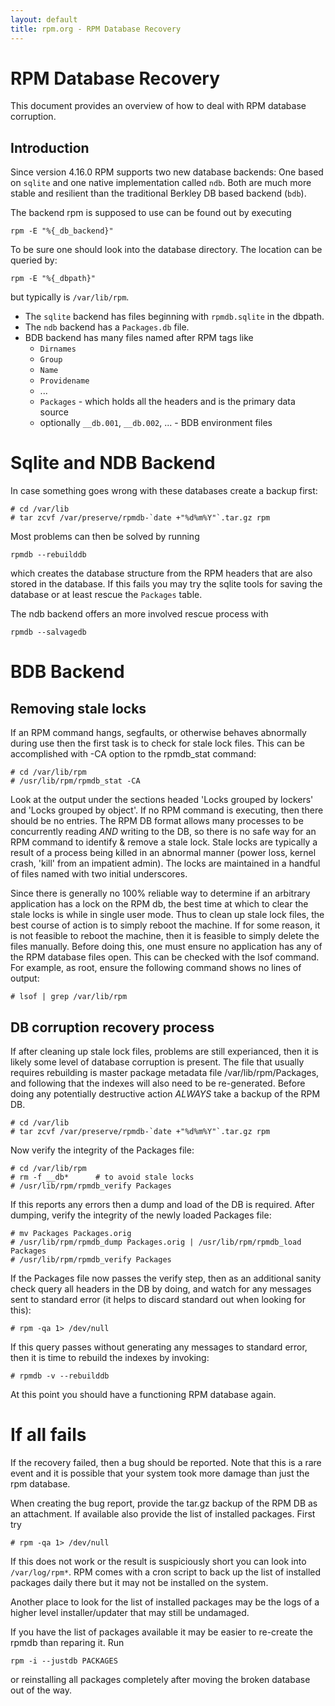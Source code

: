 ```yaml
---
layout: default
title: rpm.org - RPM Database Recovery
---
```

# RPM Database Recovery
This document provides an overview of how to deal with RPM database corruption.

## Introduction

Since version 4.16.0 RPM supports two new database backends: One based on `sqlite` and one native implementation called `ndb`. Both are much more stable and resilient than the traditional Berkley DB based backend (`bdb`).

The backend rpm is supposed to use can be found out by executing

```
rpm -E "%{_db_backend}"
```

To be sure one should look into the database directory. The location can be queried by:

```
rpm -E "%{_dbpath}"
```

but typically is `/var/lib/rpm`.

* The `sqlite` backend has files beginning with `rpmdb.sqlite` in the dbpath.
* The `ndb` backend has a `Packages.db` file.
* BDB backend has many files named after RPM tags like
  * `Dirnames`
  * `Group`
  * `Name`
  * `Providename`
  * ...
  * `Packages` - which holds all the headers and is the primary data source
  * optionally `__db.001`, `__db.002`, ... - BDB environment files

# Sqlite and NDB Backend

In case something goes wrong with these databases create a backup first:

```
# cd /var/lib
# tar zcvf /var/preserve/rpmdb-`date +"%d%m%Y"`.tar.gz rpm
```

Most problems can then be solved by running

```
rpmdb --rebuilddb
```

which creates the database structure from the RPM headers that are also stored in the database. If this fails you may try the sqlite tools for saving the database or at least rescue the `Packages` table.

The ndb backend offers an more involved rescue process with

```
rpmdb --salvagedb
```

# BDB Backend

## Removing stale locks

If an RPM command hangs, segfaults, or otherwise behaves abnormally during use then the first task is to check for stale lock files. This can be accomplished with -CA option to the rpmdb_stat command:

```
# cd /var/lib/rpm
# /usr/lib/rpm/rpmdb_stat -CA
```

Look at the output under the sections headed 'Locks grouped by lockers' and 'Locks grouped by object'. If no RPM command is executing, then there should be no entries. The RPM DB format allows many processes to be concurrently reading *AND* writing to the DB, so there is no safe way for an RPM command to identify & remove a stale lock. Stale locks are typically a result of a process being killed in an abnormal manner (power loss, kernel crash, 'kill' from an impatient admin). The locks are maintained in a handful of files named with two initial underscores.

Since there is generally no 100% reliable way to determine if an arbitrary application has a lock on the RPM db, the best time at which to clear the stale locks is while in single user mode. Thus to clean up stale lock files, the best course of action is to simply reboot the machine. If for some reason, it is not feasible to reboot the machine, then it is feasible to simply delete the files manually. Before doing this, one must ensure no application has any of the RPM database files open. This can be checked with the lsof command. For example, as root, ensure the following command shows no lines of output:

```
# lsof | grep /var/lib/rpm
```

## DB corruption recovery process
If after cleaning up stale lock files, problems are still experianced, then it is likely some level of database corruption is present. The file that usually requires rebuilding is master package metadata file /var/lib/rpm/Packages, and following that the indexes will also need to be re-generated. Before doing any potentially destructive action *ALWAYS* take a backup of the RPM DB.

```
# cd /var/lib
# tar zcvf /var/preserve/rpmdb-`date +"%d%m%Y"`.tar.gz rpm
```

Now verify the integrity of the Packages file:

```
# cd /var/lib/rpm
# rm -f __db*      # to avoid stale locks
# /usr/lib/rpm/rpmdb_verify Packages
```

If this reports any errors then a dump and load of the DB is required. After dumping, verify the integrity of the newly loaded Packages file:

```
# mv Packages Packages.orig
# /usr/lib/rpm/rpmdb_dump Packages.orig | /usr/lib/rpm/rpmdb_load Packages
# /usr/lib/rpm/rpmdb_verify Packages
```

If the Packages file now passes the verify step, then as an additional sanity check query all headers in the DB by doing, and watch for any messages sent to standard error (it helps to discard standard out when looking for this):

```
# rpm -qa 1> /dev/null
```

If this query passes without generating any messages to standard error, then it is time to rebuild the indexes by invoking:

```
# rpmdb -v --rebuilddb
```

At this point you should have a functioning RPM database again.


# If all fails


If the recovery failed, then a bug should be reported. Note that this is a rare event and it is possible that your system took more damage than just the rpm database.

When creating the bug report, provide the tar.gz backup of the RPM DB as an attachment. If available also provide the list of installed packages. First try

```
# rpm -qa 1> /dev/null
```

If this does not work or the result is suspiciously short you can look into `/var/log/rpm*`. RPM comes with a cron script to back up the list of installed packages daily there but it may not be installed on the system.

Another place to look for the list of installed packages may be the logs of a higher level installer/updater that may still be undamaged.

If you have the list of packages available it may be easier to re-create the rpmdb than reparing it. Run

```
rpm -i --justdb PACKAGES
```

or reinstalling all packages completely after moving the broken database out of the way.
